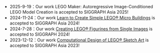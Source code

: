 - 2025-9-19：Our work LEGO Maker: Autoregressive Image-Conditioned LEGO Model Creation is accepted to SIGGRAPH Asia 2025!
- 2024-11-24：Our work [Learn to Create Simple LEGO® Micro Buildings](https://dlnext.acm.org/doi/10.1145/3687755) is accepted to SIGGRAPH Asia 2024!
- 2024-7-28：Our work [Creating LEGO® Figurines from Single Images](https://dl.acm.org/doi/10.1145/3658167) is accepted to SIGGRAPH 2024!
- 2023-12-12：Our work [Computational Design of LEGO® Sketch Art](https://dl.acm.org/doi/10.1145/3618306) is accepted to SIGGRAPH Asia 2023!
